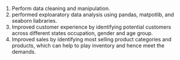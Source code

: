 1) Perform data cleaning and manipulation.
2) performed exploaratory data analysis using pandas, matpotlib, and seaborn liabraries.
3) Improved customer experience by identifying potential customers across different states
occupation, gender and age group.
4) Improved sales by identifying most selling product categories and products, which can
help to play inventory and hence meet the demands.
